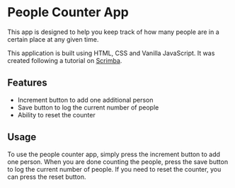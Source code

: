 # People Counter App

This app is designed to help you keep track of how many people are in a certain place at any given time. 

This application is built using HTML, CSS and Vanilla JavaScript. It was created following a tutorial on [Scrimba](https://scrimba.com/learn/learnjavascript). 

## Features

- Increment button to add one additional person 
- Save button to log the current number of people 
- Ability to reset the counter 

## Usage

To use the people counter app, simply press the increment button to add one person. When you are done counting the people, press the save button to log the current number of people. If you need to reset the counter, you can press the reset button. 
